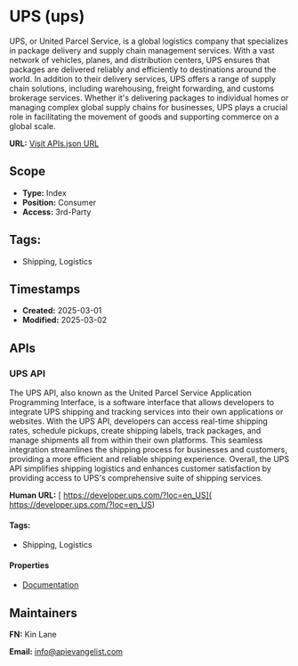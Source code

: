 # UPS (ups)
UPS, or United Parcel Service, is a global logistics company that specializes in package delivery and supply chain management services. With a vast network of vehicles, planes, and distribution centers, UPS ensures that packages are delivered reliably and efficiently to destinations around the world. In addition to their delivery services, UPS offers a range of supply chain solutions, including warehousing, freight forwarding, and customs brokerage services. Whether it's delivering packages to individual homes or managing complex global supply chains for businesses, UPS plays a crucial role in facilitating the movement of goods and supporting commerce on a global scale.

**URL:** [Visit APIs.json URL](https://raw.githubusercontent.com/api-evangelist/ups/refs/heads/main/apis.yml)

## Scope

- **Type:** Index 
- **Position:** Consumer 
- **Access:** 3rd-Party 

## Tags:

 - Shipping, Logistics

## Timestamps

- **Created:** 2025-03-01 
- **Modified:** 2025-03-02 

## APIs

### UPS API
The UPS API, also known as the United Parcel Service Application Programming Interface, is a software interface that allows developers to integrate UPS shipping and tracking services into their own applications or websites. With the UPS API, developers can access real-time shipping rates, schedule pickups, create shipping labels, track packages, and manage shipments all from within their own platforms. This seamless integration streamlines the shipping process for businesses and customers, providing a more efficient and reliable shipping experience. Overall, the UPS API simplifies shipping logistics and enhances customer satisfaction by providing access to UPS's comprehensive suite of shipping services.

**Human URL:** [ https://developer.ups.com/?loc=en_US]( https://developer.ups.com/?loc=en_US)


#### Tags:

 - Shipping, Logistics

#### Properties

- [Documentation]( https://developer.ups.com/?loc=en_US)

## Maintainers

**FN:** Kin Lane

**Email:** info@apievangelist.com

